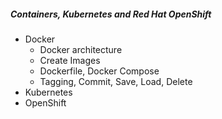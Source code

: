 ##### _Containers, Kubernetes and Red Hat OpenShift_
- Docker
  - Docker architecture
  - Create Images
  - Dockerfile, Docker Compose
  - Tagging, Commit, Save, Load, Delete
- Kubernetes
- OpenShift 
